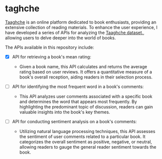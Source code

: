 # taghche

[Taaghche](https://taaghche.com/) is an online platform dedicated to book enthusiasts, providing an extensive collection of reading materials. To enhance the user experience, I have developed a series of APIs for analyzing the [Taaghche dataset.](https://www.kaggle.com/datasets/saeedtqp/taaghche/), allowing users to delve deeper into the world of books.

The APIs available in this repository include:

- [X] API for retrieving a book's mean rating:

    * Given a book name, this API calculates and returns the average rating based on user reviews. It offers a quantitative measure of a book's overall reception, aiding readers in their selection process.
- [ ] API for identifying the most frequent word in a book's comments:

  * This API analyzes user comments associated with a specific book and determines the word that appears most frequently. By highlighting the predominant topic of discussion, readers can gain valuable insights into the book's key themes.
- [ ] API for conducting sentiment analysis on a book's comments:

  * Utilizing natural language processing techniques, this API assesses the sentiment of user comments related to a particular book. It categorizes the overall sentiment as positive, negative, or neutral, allowing readers to gauge the general reader sentiment towards the book.
